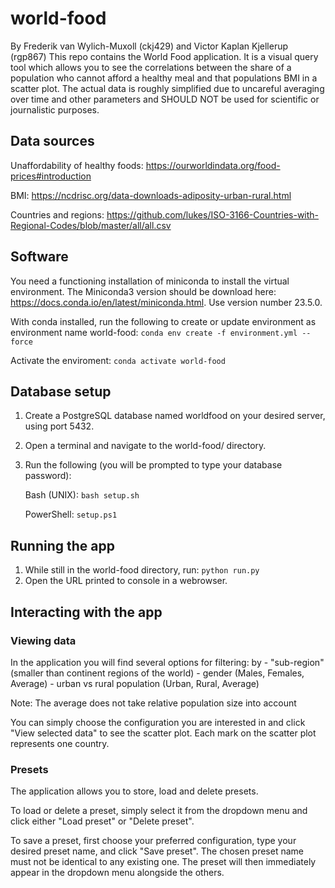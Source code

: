 # world-food
By Frederik van Wylich-Muxoll (ckj429) and Victor Kaplan Kjellerup (rgp867)
This repo contains the World Food application. It is a visual query tool which allows you to see the correlations between the share of a population who cannot afford a healthy meal and that populations BMI in a scatter plot. The actual data is roughly simplified due to uncareful averaging over time and other parameters and SHOULD NOT be used for scientific or journalistic purposes.

## Data sources
Unaffordability of healthy foods:
https://ourworldindata.org/food-prices#introduction

BMI:
https://ncdrisc.org/data-downloads-adiposity-urban-rural.html

Countries and regions:
https://github.com/lukes/ISO-3166-Countries-with-Regional-Codes/blob/master/all/all.csv

## Software
You need a functioning installation of miniconda to install the virtual environment. The Miniconda3 version should be download here: https://docs.conda.io/en/latest/miniconda.html. Use version number 23.5.0.

With conda installed, run the following to create or update environment as environment name world-food:
    ```conda env create -f environment.yml --force```

Activate the enviroment:
    ```conda activate world-food```

## Database setup
1. Create a PostgreSQL database named worldfood on your desired server, using port 5432.
2. Open a terminal and navigate to the world-food/ directory.
3. Run the following (you will be prompted to type your database password):

    Bash (UNIX): ```bash setup.sh```
    
    PowerShell: ```setup.ps1```


## Running the app
1. While still in the world-food directory, run:
    ```python run.py```
2. Open the URL printed to console in a webrowser.

## Interacting with the app
### Viewing data
In the application you will find several options for filtering: by
    - "sub-region" (smaller than continent regions of the world)
    - gender (Males, Females, Average)
    - urban vs rural population (Urban, Rural, Average)

Note: The average does not take relative population size into account

You can simply choose the configuration you are interested in and click "View selected data" to see the scatter plot. Each mark on the scatter plot represents one country.

### Presets
The application allows you to store, load and delete presets.

To load or delete a preset, simply select it from the dropdown menu and click either "Load preset" or "Delete preset".

To save a preset, first choose your preferred configuration, type your desired preset name, and click "Save preset". The chosen preset name must not be identical to any existing one. The preset will then immediately appear in the dropdown menu alongside the others.
